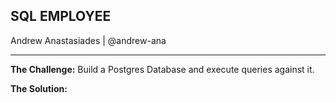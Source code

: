 ## SQL EMPLOYEE
Andrew Anastasiades | @andrew-ana

---

**The Challenge:** Build a Postgres Database and execute queries against it.

**The Solution:**
